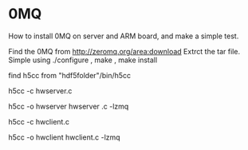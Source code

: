 0MQ
===

How to install 0MQ on server and ARM board,  and make a simple test.

Find the 0MQ from http://zeromq.org/area:download
Extrct the tar file. Simple using ./configure , make , make install

find h5cc from "hdf5folder"/bin/h5cc

h5cc -c hwserver.c

h5cc -o hwserver hwserver .c -lzmq


h5cc -c hwclient.c

h5cc -o hwclient hwclient.c -lzmq
